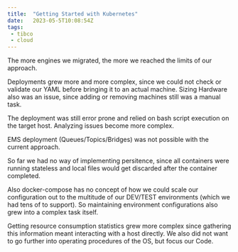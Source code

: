 ```yaml
---
title:  "Getting Started with Kubernetes"
date:   2023-05-5T10:08:54Z
tags:
 - tibco
 - cloud
---
```

The more engines we migrated, the more we reached the limits of our approach.

Deployments grew more and more complex, since we could not check or validate our YAML before bringing it to an actual machine. Sizing Hardware also was an issue, since adding or removing machines still was a manual task.

The deployment was still error prone and relied on bash script execution on the target host. Analyzing issues become more complex.

EMS deployment (Queues/Topics/Bridges) was not possible with the current approach.

So far we had no way of implementing persitence, since all containers were running stateless and local files would get discarded after the container completed.

Also docker-compose has no concept of how we could scale our configuration out to the multitude of our DEV/TEST environments (which we had tens of to support). So maintaining environment configurations also grew into a complex task itself.

Getting resource consumption statistics grew more complex since gathering this information meant interacting with a host directly. We also did not want to go further into operating procedures of the OS, but focus our Code.

